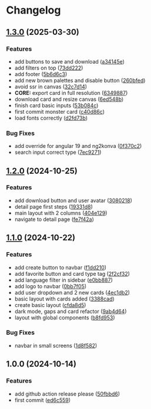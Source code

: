 # Changelog

## [1.3.0](https://github.com/angusin/heroquest-cards/compare/v1.2.0...v1.3.0) (2025-03-30)


### Features

* add buttons to save and download ([a34145e](https://github.com/angusin/heroquest-cards/commit/a34145e526834ea47bee8af13d50da83c8340b6f))
* add filters on top ([73dd222](https://github.com/angusin/heroquest-cards/commit/73dd2225f377ea53b6bf911e90ae97ca49c34d9a))
* add footer ([5b6d6c3](https://github.com/angusin/heroquest-cards/commit/5b6d6c3f7a58e4961f9c9c63da062401c4ab74e9))
* add new brown palettes and disable button ([260bfed](https://github.com/angusin/heroquest-cards/commit/260bfed2b48f026c945ebd4df7053380f49023cf))
* avoid ssr in canvas ([32c7d14](https://github.com/angusin/heroquest-cards/commit/32c7d14a6afc22858b7046dff3afe3c146b1f593))
* **CORE:** export card in full resolution ([6349887](https://github.com/angusin/heroquest-cards/commit/63498874604ca541094d316d386db3e887de2650))
* download card and resize canvas ([6ed548b](https://github.com/angusin/heroquest-cards/commit/6ed548b84aab4f577f020191cfa179a1a41c1b66))
* finish card basic inputs ([53b084c](https://github.com/angusin/heroquest-cards/commit/53b084c3d8bf6dbcfc5c8f2fee6f7eb39f1b64ea))
* first commit monster card ([c40d86c](https://github.com/angusin/heroquest-cards/commit/c40d86c774b971aa2fbe09a34807e33e91663175))
* load fonts correctly ([d2fd73b](https://github.com/angusin/heroquest-cards/commit/d2fd73bdfde72613a99565b9a62daa42530f6786))


### Bug Fixes

* add override for angular 19 and ng2konva ([0f370c2](https://github.com/angusin/heroquest-cards/commit/0f370c29080a0dc194f1c6ec99b0645b1446ab02))
* search input correct type ([7ec9271](https://github.com/angusin/heroquest-cards/commit/7ec9271ecc9a437883082730c46b39b8d684e806))

## [1.2.0](https://github.com/angusin/heroquest-cards/compare/v1.1.0...v1.2.0) (2024-10-25)


### Features

* add download button and user avatar ([3080218](https://github.com/angusin/heroquest-cards/commit/3080218f28edbe84fb5d8f4b397c566fcb593951))
* detail page first steps ([19331d8](https://github.com/angusin/heroquest-cards/commit/19331d845007aeb9c2b12eff0ba07bc5962c135e))
* main layout with 2 columns ([404e129](https://github.com/angusin/heroquest-cards/commit/404e12916968c2639a2238fd51983b9ec470a4ae))
* navigate to detail page ([fe7f42a](https://github.com/angusin/heroquest-cards/commit/fe7f42a02720478753c7ec2afd77bb4950a44c40))

## [1.1.0](https://github.com/angusin/heroquest-cards/compare/v1.0.0...v1.1.0) (2024-10-22)


### Features

* add create button to navbar ([f1dd210](https://github.com/angusin/heroquest-cards/commit/f1dd2101211c51b91ef6f9760f90d3d5f49b5803))
* add favorite button and card type tag ([2f2cf32](https://github.com/angusin/heroquest-cards/commit/2f2cf327f7ed783452746552864f6ba341eb736f))
* add language filter in sidebar ([e0bb887](https://github.com/angusin/heroquest-cards/commit/e0bb88795f441a4a7e1cba1b9b5d9705923fbc24))
* add logo to navbar ([0bb7f05](https://github.com/angusin/heroquest-cards/commit/0bb7f05b6194bd926df2da82e936b7bb77d51111))
* add user dropdown and 2 new cards ([4ec1db2](https://github.com/angusin/heroquest-cards/commit/4ec1db29a6554688368d437fedcfd609369c8126))
* basic layout with cards added ([3388cad](https://github.com/angusin/heroquest-cards/commit/3388cad8acf9469b5dadc44e450131bcf4790336))
* create basic layout ([cfda8d5](https://github.com/angusin/heroquest-cards/commit/cfda8d54f6bf01db1e531ef1ab98c0b4b852e064))
* dark mode, gaps and card refactor ([9ab4d64](https://github.com/angusin/heroquest-cards/commit/9ab4d6426c3e25bedeeba3897638bad8a592f06a))
* layout with global components ([b8fd953](https://github.com/angusin/heroquest-cards/commit/b8fd9533be240ac755a949c9aee1e807202c7149))


### Bug Fixes

* navbar in small screens ([1d8f582](https://github.com/angusin/heroquest-cards/commit/1d8f582079cd3703fc1ea26428eed1457ea0c6a8))

## 1.0.0 (2024-10-14)


### Features

* add github action release please ([50fbbd6](https://github.com/angusin/heroquest-cards/commit/50fbbd6396fbc01f58b6d0640d13de7b1bf04ee9))
* first commit ([ed6c559](https://github.com/angusin/heroquest-cards/commit/ed6c55900c0e7ded5d006ef19ba23324f5b23391))
